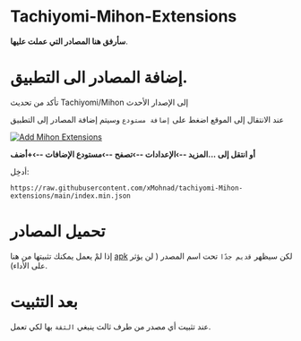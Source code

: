 # Tachiyomi-Mihon-Extensions
**سأرفق هنا المصادر التي عملت عليها**.

# إضافة المصادر الى التطبيق.

تأكد من تحديث Tachiyomi/Mihon إلى الإصدار الأحدث

عند الانتقال إلى الموقع اضغط على `إضافة مستودع` وسيتم إضافة المصادر إلى التطبيق

[![Add Mihon Extensions](https://img.shields.io/badge/Add%20to%20Tachiyomi-Mihon%20Extensions-blue?style=for-the-badge&logo=android)](https://xmohnad.github.io/add-Extensions/)


**أو انتقل إلى  ...المزيد --›الإعدادات --›تصفح --›مستودع الإضافات --›+أضف**

أدخِل:
```
https://raw.githubusercontent.com/xMohnad/tachiyomi-Mihon-extensions/main/index.min.json
```

# تحميل المصادر 

إذا لمْ يعمل يمكنك تثبيتها من هنا [apk](https://github.com/xMohnad/tachiyomi-Mihon-extensions/tree/main/apk) لكن سيظهر `قديم جدًا` تحت اسم المصدر ( لن يؤثر على الأداء).

# بعد التثبيت
عند تثبيت أي مصدر من طرف ثالث ينبغي `الثقة` بها لكي تعمل.

